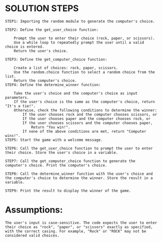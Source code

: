 # SOLUTION STEPS
    STEP1: Importing the random module to generate the computer's choice.

    STEP2: Define the get_user_choice function:

        Prompt the user to enter their choice (rock, paper, or scissors).
        Use a while loop to repeatedly prompt the user until a valid choice is entered.
        Return the user's choice.
    
    STEP3: Define the get_computer_choice function:

        Create a list of choices: rock, paper, scissors.
        Use the random.choice function to select a random choice from the list.
        Return the computer's choice.
    STEP4: Define the determine_winner function:

        Take the user's choice and the computer's choice as input parameters.
        If the user's choice is the same as the computer's choice, return "It's a tie!".
        Otherwise, check the following conditions to determine the winner:
            If the user chooses rock and the computer chooses scissors, or
            If the user chooses paper and the computer chooses rock, or
            If the user chooses scissors and the computer chooses paper,
                Return "You win!".
            If none of the above conditions are met, return "Computer wins!".
    STEP5: Start the game with a welcome message.

    STEP6: Call the get_user_choice function to prompt the user to enter their choice. Store the user's choice in a variable.

    STEP7: Call the get_computer_choice function to generate the computer's choice. Print the computer's choice.

    STEP8: Call the determine_winner function with the user's choice and the computer's choice to determine the winner. Store the result in a variable.

    STEP9: Print the result to display the winner of the game.

 # Assumptions:
    The user's input is case-sensitive. The code expects the user to enter their choice as "rock", "paper", or "scissors" exactly as specified, with the correct casing. For example, "Rock" or "ROCK" may not be considered valid choices.








